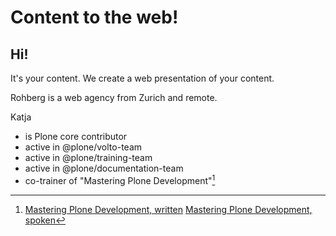 # Content to the web!

## Hi!

It's your content. We create a web presentation of your content. 

Rohberg is a web agency from Zurich and remote.

Katja 
  
  - is Plone core contributor
  - active in @plone/volto-team
  - active in @plone/training-team
  - active in @plone/documentation-team
  - co-trainer of "Mastering Plone Development"[^Mastering]


[^Mastering]: [Mastering Plone Development, written](https://training.plone.org/5/mastering-plone/)
  [Mastering Plone Development, spoken](https://www.youtube.com/watch?v=IEcGKzo3PO0&t=1s)


